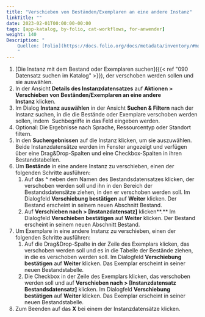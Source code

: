 ```yaml
---
title: "Verschieben von Beständen/Exemplaren an eine andere Instanz"
linkTitle: ""
date: 2023-02-01T00:00:00-00:00
tags: [app-katalog, by-folio, cat-workflows, for-anwender]
weight: 140
Description: "
    Quellen: [Folio](https://docs.folio.org/docs/metadata/inventory/#moving-holdings-or-items-to-another-instance) & [GBV](https://info.gbv.de/pages/viewpage.action?pageId=852492507)
    "
---
```


1.  [Die Instanz mit dem Bestand oder Exemplaren suchen]({{< ref "090 Datensatz suchen im Katalog" >}}), der verschoben werden sollen und sie auswählen.
2.  In der Ansicht **Details des Instanzdatensatzes** auf **Aktionen > Verschieben von Beständen/Exemplaren an eine andere Instanz** klicken.
3.  Im Dialog **Instanz auswählen** in der Ansicht **Suchen & Filtern** nach der Instanz suchen, in die die Bestände oder Exemplare verschoben werden sollen, indem  Suchbegriffe in das Feld eingeben werden.
4.  Optional: Die Ergebnisse nach Sprache, Ressourcentyp oder Standort filtern.
5.  In den **Suchergebnissen** auf die Instanz klicken, um sie auszuwählen. Beide Instanzdatensätze werden im Fenster angezeigt und verfügen über eine Drag&Drop-Spalten und eine Checkbox-Spalten in ihren Bestandstabellen.
6.  Um **Bestände** in eine andere Instanz zu verschieben, einen der folgenden Schritte ausführen:
    1.  Auf das **^** neben dem Namen des Bestandsdatensatzes klicken, der verschoben werden soll und ihn in den Bereich der Bestandsdatensätze ziehen, in den er verschoben werden soll. Im Dialogfeld **Verschiebung bestätigen** auf **Weiter** klicken. Der Bestand erscheint in seinem neuen Abschnitt Bestand.
    2.  Auf **Verschieben nach > \[Instanzdatensatz\]** klicken**.** Im Dialogfeld **Verschieben bestätigen** auf **Weiter** klicken. Der Bestand erscheint in seinem neuen Abschnitt Bestand.
7.  Um Exemplare in eine andere Instanz zu verschieben, einen der folgenden Schritte ausführen:
    1.  Auf die Drag&Drop-Spalte in der Zeile des Exemplars klicken, das verschoben werden soll und es in die Tabelle der Bestände ziehen, in die es verschoben werden soll. Im Dialogfeld **Verschiebung bestätigen** auf **Weiter** klicken. Das Exemplar erscheint in seiner neuen Bestandstabelle.
    2.  Die Checkbox in der Zeile des Exemplars klicken, das verschoben werden soll und auf **Verschieben nach > \[Instanzdatensatz Bestandsdatensatz\]** klicken. Im Dialogfeld **Verschiebung bestätigen** auf **Weiter** klicken. Das Exemplar erscheint in seiner neuen Bestandstabelle.
8.  Zum Beenden auf das **X** bei einem der Instanzdatensätze klicken.
